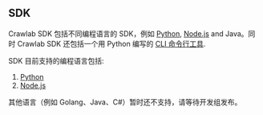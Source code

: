 ## SDK

Crawlab SDK 包括不同编程语言的 SDK，例如 [Python](Python.md), [Node.js](Nodejs.md) and Java。同时 Crawlab SDK 还包括一个用 Python 编写的 [CLI 命令行工具](CLI.md).

SDK 目前支持的编程语言包括:
1. [Python](Python.md)
2. [Node.js](Nodejs.md)

其他语言（例如 Golang、Java、C#）暂时还不支持，请等待开发组发布。

